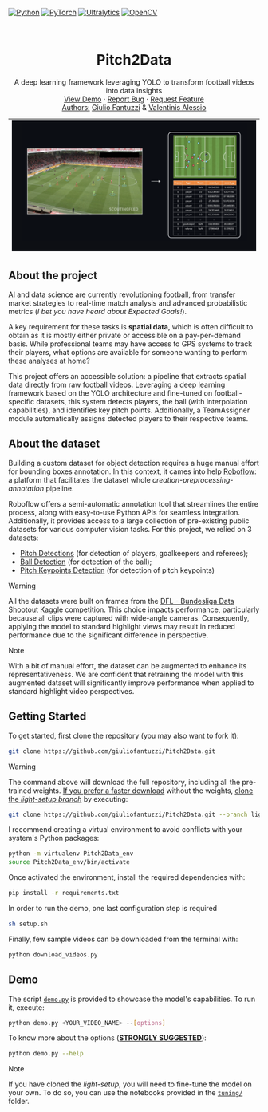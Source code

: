 <!-------------------------------------------------------------------------------------->
<!-- REPO MAIN LIBRARIES -->
[![Python][python-shield]][python-url]
[![PyTorch][pytorch-shield]][pytorch-url]
[![Ultralytics][ultralytics-shield]][ultralytics-url]
[![OpenCV][opencv-shield]][opencv-url]

<!-------------------------------------------------------------------------------------->
<!-- PROJECT LOGO -->
<br />
<div align="center">
<h1 align="center">Pitch2Data</h1>
  <p align="center">
    A deep learning framework leveraging YOLO to transform football videos into data insights
    <br />
    <a href="./demo.py">View Demo</a>
    ·
    <a href="https://github.com/giuliofantuzzi/Pitch2Data/issues">Report Bug</a>
    ·
    <a href="https://github.com/giuliofantuzzi/Pitch2Data/issues">Request Feature</a>
    <br />
    <u>Authors:</u> <a href="https://github.com/giuliofantuzzi/">Giulio Fantuzzi</a> & <a href="https://github.com/valentinisalessio/">Valentinis Alessio</a>
</p>
</div>

| ![Video Demo](assets/project_scheme.png) |
|:------------------------------------------:|
<!-------------------------------------------------------------------------------------->
<!-- ABOUT THE PROJECT -->

## About the project
AI and data science are currently revolutioning football, from transfer market strategies to real-time match analysis and advanced probabilistic metrics (*I bet you have heard about Expected Goals!*). 

A key requirement for these tasks is **spatial data**, which is often difficult to obtain as it is mostly either private or accessible on a pay-per-demand basis. While professional teams may have access to GPS systems to track their players, what options are available for someone wanting to perform these analyses at home?

This project offers an accessible solution: a pipeline that extracts spatial data directly from raw football videos. Leveraging a deep learning framework based on the YOLO architecture and fine-tuned on football-specific datasets, this system detects players, the ball (with interpolation capabilities), and identifies key pitch points. Additionally, a TeamAssigner module automatically assigns detected players to their respective teams.
<!-------------------------------------------------------------------------------------->
<!-- ABOUT THE DATASETS -->

## About the dataset

Building a custom dataset for object detection requires a huge manual effort for bounding boxes annotation. In this context, it cames into help [Roboflow](https://github.com/roboflow): a platform that facilitates the dataset whole *creation-preprocessing-annotation* pipeline.

Roboflow offers a semi-automatic annotation tool that streamlines the entire process, along with easy-to-use Python APIs for seamless integration. Additionally, it provides access to a large collection of pre-existing public datasets for various computer vision tasks. For this project, we relied on 3 datasets:

- [Pitch Detections](https://universe.roboflow.com/roboflow-jvuqo/football-players-detection-3zvbc/dataset/11) (for detection of players, goalkeepers and referees);
- [Ball Detection](https://universe.roboflow.com/roboflow-jvuqo/football-ball-detection-rejhg/dataset/2) (for detection of the ball);
- [Pitch Keypoints Detection](https://universe.roboflow.com/roboflow-jvuqo/football-field-detection-f07vi/dataset/15) (for detection of pitch keypoints)

> [!WARNING]
> All the datasets were built on frames from the [DFL - Bundesliga Data Shootout](https://www.kaggle.com/datasets/alejopaullier/dfl-clips) Kaggle competition. This choice impacts performance, particularly because all clips were captured with wide-angle cameras. Consequently, applying the model to standard highlight views may result in reduced performance due to the significant difference in perspective.

> [!NOTE]
> With a bit of manual effort, the dataset can be augmented to enhance its representativeness. We are confident that retraining the model with this augmented dataset will significantly improve performance when applied to standard highlight video perspectives.

<!-------------------------------------------------------------------------------------->

<!-- GETTING STARTED -->

## Getting Started

To get started, first clone the repository (you may also want to fork it):

```bash
git clone https://github.com/giuliofantuzzi/Pitch2Data.git
```
> [!WARNING]
> The command above will download the full repository, including all the pre-trained weights. <u>If you prefer a faster download</u> without the weights, <u>clone the *light-setup branch*</u> by executing:
>  ```bash
>  git clone https://github.com/giuliofantuzzi/Pitch2Data.git --branch light-setup --single-branch --depth 1
>  ```

I recommend creating a virtual environment to avoid conflicts with your system's Python packages:

```bash
python -m virtualenv Pitch2Data_env
source Pitch2Data_env/bin/activate
```

Once activated the environment, install the required dependencies with:

```bash
pip install -r requirements.txt
```

In order to run the demo, one last configuration step is required

```bash
sh setup.sh
```

Finally, few sample videos can be downloaded from the terminal with:

```bash
python download_videos.py
```

<!-------------------------------------------------------------------------------------->

<!-- DEMO -->

## Demo

The script [`demo.py`](demo.py) is provided to showcase the model's capabilities. To run it, execute:

```bash
python demo.py <YOUR_VIDEO_NAME> --[options] 
```

To know more about the options (<u>**STRONGLY SUGGESTED**</u>):

```bash
python demo.py --help
```

> [!NOTE]
> If you have cloned the *light-setup*, you will need to fine-tune the model on your own. To do so, you can use the notebooks provided in the [`tuning/`](tuning/) folder. 
<!-------------------------------------------------------------------------------------->

<!-- SHIELDS and URLS -->
[forks-shield]: https://img.shields.io/github/forks/giuliofantuzzi/Pitch2Data.svg?style=for-the-badge
[forks-url]: https://github.com/giuliofantuzzi/Pitch2Data/network/members
[stars-shield]: https://img.shields.io/github/stars/giuliofantuzzi/Pitch2Data.svg?style=for-the-badge
[stars-url]: https://github.com/giuliofantuzzi/Pitch2Data/stargazers
[issues-shield]: https://img.shields.io/github/issues/giuliofantuzzi/Pitch2Data.svg?style=for-the-badge
[issues-url]: https://github.com/giuliofantuzzi/parallel-quicksort-algorithms/issues
[python-shield]: https://img.shields.io/badge/Python-Python?style=for-the-badge&logo=Python&logoColor=%23FECC00&color=%233776AB
[python-url]: https://www.python.org/
[pytorch-shield]: https://img.shields.io/badge/PyTorch-PyTorch?style=for-the-badge&logo=PyTorch&logoColor=white&color=orange
[pytorch-url]: https://www.pytorch.org/
[opencv-shield]: https://img.shields.io/badge/OpenCV-OpenCV?style=for-the-badge&logo=OpenCV&logoColor=white&color=%46E770
[opencv-url]: https://www.opencv.org/
[ultralytics-shield]: https://img.shields.io/badge/Ultralytics-Ultralytics?style=for-the-badge&logo=Ultralytics&logoColor=white&color=darkviolet
[ultralytics-url]: https://www.ultralytics.com/

<!-------------------------------------------------------------------------------------->


